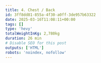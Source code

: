 ```yaml
---
title: 4. Chest / Back
id: 3ff8dd81-855a-4f30-a0ff-3de957b63322
date: 2025-03-16T11:08:11+00:00
tags: []
type: 'hevy'
totalWeightInKg: 2,780kg
duration: 26 min
# Disable SEO for this post
outputs: ['HTML']
robots: 'noindex, nofollow'
---
```

